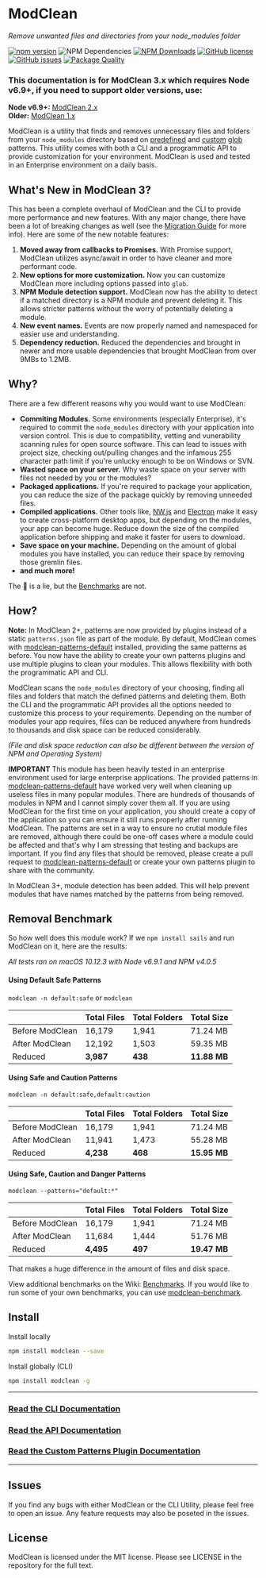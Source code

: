 # ModClean
*Remove unwanted files and directories from your node_modules folder*

[![npm version](https://img.shields.io/npm/v/modclean.svg)](https://www.npmjs.com/package/modclean) ![NPM Dependencies](https://david-dm.org/ModClean/modclean.svg) [![NPM Downloads](https://img.shields.io/npm/dm/modclean.svg)](https://www.npmjs.com/package/modclean) [![GitHub license](https://img.shields.io/badge/license-MIT-blue.svg)](https://raw.githubusercontent.com/ModClean/modclean/master/LICENSE) [![GitHub issues](https://img.shields.io/github/issues/ModClean/modclean.svg)](https://github.com/ModClean/modclean/issues) [![Package Quality](http://npm.packagequality.com/shield/modclean.svg)](http://packagequality.com/#?package=modclean)

### This documentation is for ModClean 3.x which requires Node v6.9+, if you need to support older versions, use:
**Node v6.9+:** [ModClean 2.x](https://github.com/ModClean/modclean/tree/2.x)  
**Older:** [ModClean 1.x](https://github.com/ModClean/modclean/tree/1.x)


ModClean is a utility that finds and removes unnecessary files and folders from your `node_modules` directory based on [predefined](https://github.com/ModClean/modclean-patterns-default) and [custom](https://github.com/ModClean/modclean/wiki/Custom-Pattern-Plugins) [glob](https://github.com/isaacs/node-glob) patterns. This utility comes with both a CLI and a programmatic API to provide customization for your environment. ModClean is used and tested in an Enterprise environment on a daily basis.

## What's New in ModClean 3?
This has been a complete overhaul of ModClean and the CLI to provide more performance and new features. With any major change, there have been a lot of breaking changes as well (see the [Migration Guide]() for more info). Here are some of the new notable features:

1. **Moved away from callbacks to Promises.** With Promise support, ModClean utilizes async/await in order to have cleaner and more performant code.
2. **New options for more customization.** Now you can customize ModClean more including options passed into `glob`.
3. **NPM Module detection support.** ModClean now has the ability to detect if a matched directory is a NPM module and prevent deleting it. This allows stricter patterns without the worry of potentially deleting a module.
4. **New event names.** Events are now properly named and namespaced for easier use and understanding.
5. **Dependency reduction.** Reduced the dependencies and brought in newer and more usable dependencies that brought ModClean from over 9MBs to 1.2MB.

## Why?
There are a few different reasons why you would want to use ModClean:

* **Commiting Modules.** Some environments (especially Enterprise), it's required to commit the `node_modules` directory with your application into version control. This is due to compatibility, vetting and vunerability scanning rules for open source software. This can lead to issues with project size, checking out/pulling changes and the infamous 255 character path limit if you're unlucky enough to be on Windows or SVN.
* **Wasted space on your server.** Why waste space on your server with files not needed by you or the modules?
* **Packaged applications.** If you're required to package your application, you can reduce the size of the package quickly by removing unneeded files.
* **Compiled applications.** Other tools like, [NW.js](https://nwjs.io/) and [Electron](http://electron.atom.io/) make it easy to create cross-platform desktop apps, but depending on the modules, your app can become huge. Reduce down the size of the compiled application before shipping and make it faster for users to download.
* **Save space on your machine.** Depending on the amount of global modules you have installed, you can reduce their space by removing those gremlin files.
* **and much more!**

The :cake: is a lie, but the [Benchmarks](https://github.com/ModClean/modclean/wiki/Benchmarks) are not.

## How?
**Note:** In ModClean 2+, patterns are now provided by plugins instead of a static `patterns.json` file as part of the module. By default, ModClean comes with [modclean-patterns-default](https://github.com/ModClean/modclean-patterns-default) installed, providing the same patterns as before. You now have the ability to create your own patterns plugins and use multiple plugins to clean your modules. This allows flexibility with both the programmatic API and CLI.

ModClean scans the `node_modules` directory of your choosing, finding all files and folders that match the defined patterns and deleting them. Both the CLI and the programmatic API provides all the options needed to customize this process to your requirements. Depending on the number of modules your app requires, files can be reduced anywhere from hundreds to thousands and disk space can be reduced considerably.

_(File and disk space reduction can also be different between the version of NPM and Operating System)_

**IMPORTANT**
This module has been heavily tested in an enterprise environment used for large enterprise applications. The provided patterns in [modclean-patterns-default](https://github.com/ModClean/modclean-patterns-default) have worked very well when cleaning up useless files in many popular modules. There are hundreds of thousands of modules in NPM and I cannot simply cover them all. If you are using ModClean for the first time on your application, you should create a copy of the application so you can ensure it still runs properly after running ModClean. The patterns are set in a way to ensure no crutial module files are removed, although there could be one-off cases where a module could be affected and that's why I am stressing that testing and backups are important. If you find any files that should be removed, please create a pull request to [modclean-patterns-default](https://github.com/ModClean/modclean-patterns-default) or create your own patterns plugin to share with the community.

In ModClean 3+, module detection has been added. This will help prevent modules that have names matched by the patterns from being removed.

## Removal Benchmark
So how well does this module work? If we `npm install sails` and run ModClean on it, here are the results:

_All tests ran on macOS 10.12.3 with Node v6.9.1 and NPM v4.0.5_

#### Using Default Safe Patterns
`modclean -n default:safe` or `modclean`

|                 | Total Files | Total Folders | Total Size   |
| --------------- | ----------- | ------------- | ------------ |
| Before ModClean | 16,179      | 1,941         | 71.24 MB     |
| After ModClean  | 12,192      | 1,503         | 59.35 MB     |
| Reduced         | **3,987**   | **438**       | **11.88 MB** |

#### Using Safe and Caution Patterns
`modclean -n default:safe,default:caution`

|                 | Total Files | Total Folders | Total Size   |
| --------------- | ----------- | ------------- | ------------ |
| Before ModClean | 16,179      | 1,941         | 71.24 MB     |
| After ModClean  | 11,941      | 1,473         | 55.28 MB     |
| Reduced         | **4,238**   | **468**       | **15.95 MB** |

#### Using Safe, Caution and Danger Patterns
`modclean --patterns="default:*"`

|                 | Total Files | Total Folders | Total Size   |
| --------------- | ----------- | ------------- | ------------ |
| Before ModClean | 16,179      | 1,941         | 71.24 MB     |
| After ModClean  | 11,684      | 1,444         | 51.76 MB     |
| Reduced         | **4,495**   | **497**       | **19.47 MB** |

That makes a huge difference in the amount of files and disk space.

View additional benchmarks on the Wiki: [Benchmarks](https://github.com/ModClean/modclean/wiki/Benchmarks). If you would like to run some of your own benchmarks, you can use [modclean-benchmark](https://github.com/ModClean/modclean-benchmark).

## Install

Install locally

```bash
npm install modclean --save
```

Install globally (CLI)

```bash
npm install modclean -g
```


---

### [Read the CLI Documentation](https://github.com/ModClean/modclean/wiki/CLI)

### [Read the API Documentation](https://github.com/ModClean/modclean/wiki/API)

### [Read the Custom Patterns Plugin Documentation](https://github.com/ModClean/modclean/wiki/Custom-Pattern-Plugins)

---

## Issues
If you find any bugs with either ModClean or the CLI Utility, please feel free to open an issue. Any feature requests may also be poseted in the issues.

## License
ModClean is licensed under the MIT license. Please see LICENSE in the repository for the full text.
